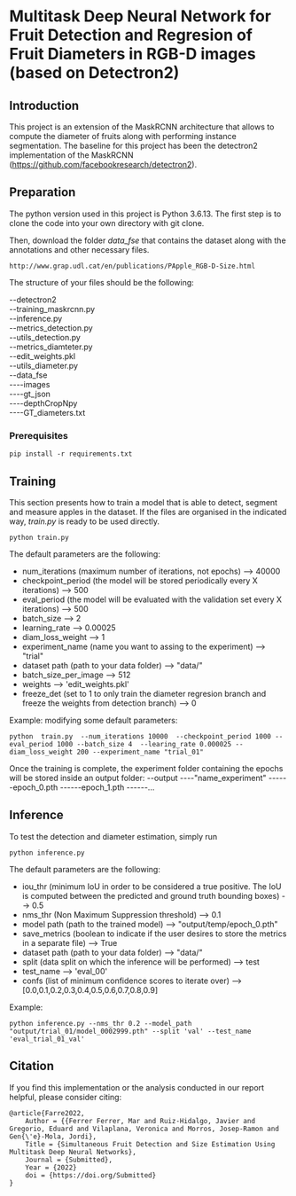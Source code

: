 # Multitask Deep Neural Network for Fruit Detection and Regresion of Fruit Diameters in RGB-D images (based on Detectron2)

## Introduction
This project is an extension of the MaskRCNN architecture that allows to compute the diameter of fruits along with performing instance segmentation. The baseline for this project has been the detectron2 implementation of the MaskRCNN (https://github.com/facebookresearch/detectron2).

## Preparation 


The python version used in this project is Python 3.6.13. 
The first step is to clone the code into your own directory with git clone. 

Then, download the folder *data_fse* that contains the dataset along with the annotations and other necessary files.
```
http://www.grap.udl.cat/en/publications/PApple_RGB-D-Size.html
```
The structure of your files should be the following:

--detectron2  
--training_maskrcnn.py  
--inference.py  
--metrics_detection.py  
--utils_detection.py  
--metrics_diamteter.py  
--edit_weights.pkl  
--utils_diameter.py  
--data_fse  
----images   
----gt_json  
----depthCropNpy  
----GT_diameters.txt  




### Prerequisites
```
pip install -r requirements.txt
```

## Training

This section presents how to train a model that is able to detect, segment and measure apples in the dataset. If the files are organised in the indicated way, *train.py* is ready to be used directly. 

```
python train.py
```
The default parameters are the following:
- num_iterations (maximum number of iterations, not epochs) --> 40000
- checkpoint_period (the model will be stored periodically every X iterations) --> 500
- eval_period (the model will be evaluated with the validation set every X iterations) --> 500
- batch_size --> 2
- learning_rate --> 0.00025
- diam_loss_weight --> 1
- experiment_name (name you want to assing to the experiment) --> "trial"
- dataset path (path to your data folder) --> "data/"
- batch_size_per_image --> 512
- weights --> 'edit_weights.pkl'
- freeze_det (set to 1 to only train the diameter regresion branch and freeze the weights from detection branch) --> 0

Example: modifying some default parameters:

```
python  train.py  --num_iterations 10000  --checkpoint_period 1000 --eval_period 1000 --batch_size 4  --learing_rate 0.000025 --diam_loss_weight 200 --experiment_name "trial_01"

```

Once the training is complete, the experiment folder containing the epochs will be stored inside an output folder:
--output
----"name_experiment"
------epoch_0.pth
------epoch_1.pth
------...

## Inference

To test the detection and diameter estimation, simply run 
```
python inference.py
```
The default parameters are the following:
- iou_thr (minimum IoU in order to be considered a true positive. The IoU is computed between the predicted and ground truth bounding boxes) --> 0.5
- nms_thr (Non Maximum Suppression threshold) --> 0.1
- model path (path to the trained model) --> "output/temp/epoch_0.pth"
- save_metrics (boolean to indicate if the user desires to store the metrics in a separate file) --> True
- dataset path (path to your data folder) --> "data/"
- split (data split on which the inference will be performed) --> test
- test_name --> 'eval_00'
- confs (list of minimum confidence scores to iterate over) --> [0.0,0.1,0.2,0.3,0.4,0.5,0.6,0.7,0.8,0.9]

Example:
```
python inference.py --nms_thr 0.2 --model_path "output/trial_01/model_0002999.pth" --split 'val' --test_name 'eval_trial_01_val'

```

## Citation

If you find this implementation or the analysis conducted in our report helpful, please consider citing:

    @article{Farre2022,
        Author = {{Ferrer Ferrer, Mar and Ruiz-Hidalgo, Javier and Gregorio, Eduard and Vilaplana, Veronica and Morros, Josep-Ramon and Gen{\'e}-Mola, Jordi},
        Title = {Simultaneous Fruit Detection and Size Estimation Using Multitask Deep Neural Networks},
        Journal = {Submitted},
        Year = {2022}
        doi = {https://doi.org/Submitted}
    }

